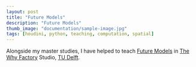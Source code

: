 ```yaml
---
layout: post
title: "Future Models"
description: "Future Models"
thumb_image: "documentation/sample-image.jpg"
tags: [houdini, python, teaching, computation, spatial]
---
```


Alongside my master studies, I have helped to teach [Future Models](https://studiegids.tudelft.nl/a101_displayCourse.do?course_id=47726) in [The Why Factory](https://thewhyfactory.com/) Studio, [TU Delft](https://www.tudelft.nl/en/).
